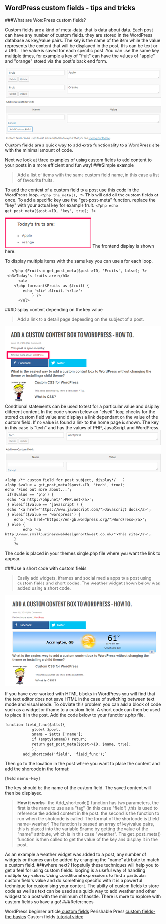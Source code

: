 ## WordPress custom fields - tips and tricks
###What are WordPress custom fields?

Custom fields are a kind of meta-data, that is data about data. Each post can have any number of custom fields. they are stored in the WordPress database as key/value pairs. The key is the name of the item while the value represents the content that will be displayed in the post, this can be text or a URL. The value is saved for each specific post .You can use the same key multiple times, for example a key of "fruit" can have the values of "apple" and "orange" stored via the post's back end form.

![ admin ](https://raw.githubusercontent.com/geoffwhittaker/wordpress-custom-fields/master/custom-fields.png)
Custom fields are a quick way to add extra functionality to a WordPress site with the minimal amount of code.

Next we look at three examples of using custom fields to add content to your posts in a more efficient and fun way!
###Simple example
>Add a list of items with the same custom field name, in this case a list of favourite fruits.

To add the content of a custom field to a post use this code in the WordPress loop.
`<?php the_meta(); ?>`
This will add all the custom fields at once.
To add a specific key use the "get-post-meta" function. replace the "key" with your actual key for example fruit.
`<?php echo get_post_meta($post->ID, 'key', true); ?>`

![Fruits display](https://raw.githubusercontent.com/geoffwhittaker/wordpress-custom-fields/master/fruits_display.png)
The frontend display is shown here.

To display multiple items with the same key you can use a for each loop.

       <?php $Fruits = get_post_meta($post->ID, 'Fruits', false); ?>
	 <h3>Today's fruits are:</h3>
          <ul>
		<?php foreach($Fruits as $fruit) {
			echo '<li>'.$fruit.'</li>';
	         	} ?>
          </ul>
      

###Display content depending on the key value
>Add a link to a detail page depending  on the subject of a post.

![Custom field for post subject](https://raw.githubusercontent.com/geoffwhittaker/wordpress-custom-fields/master/post_subject.png)
Condtional statements can be used to test for a particular value and dsiplay diiferent content. In the code shown below an "elseif" loop checks for the stored custom field value and displays a link dependant on  the value of the custom field. If no value is found a link to the home page is shown.
The key in this case is "tech" and has the values of PHP, JavaScript and WordPress.
![ back end custom field entry](https://raw.githubusercontent.com/geoffwhittaker/wordpress-custom-fields/master/back-end-tech-field.png)
```
<?php /** custom field for post subject, display*/   ?
<?php $value = get_post_meta($post->ID, 'tech', true); 
echo 'Find out more about...';
 if($value == 'php') { 
 echo '<a http://php.net/">PHP.net</a>'; 
 } elseif($value == 'javascript') { 
 echo '<a href="https://www.javascript.com/">Javascript docs</a>'; 
 } elseif($value == 'wordpress') { 
 	echo '<a href="https://en-gb.wordpress.org/">WordPress</a>'; 
 } else { 
    	echo '<a http://www.smallbusinesswebdesignnorthwest.co.uk/">This site</a>'; 
 	} 
	?> 
```

The code is placed in your themes single.php file where you want the link to appear. 

###Use a short code with custom fields
>Easily add widgets, iframes and social media apps to a post using custom fields and short codes. The weather widget shown below was added using a short code.

![Weather app](https://raw.githubusercontent.com/geoffwhittaker/wordpress-custom-fields/master/weather_app.png)

If you have ever worked with HTML blocks in WordPress you will find that the text editor does not save HTML in the case of switching between text mode and visual mode. To obviate this problem you can add a block of code such as a widget or iframe to a custom field. A short code can then be used to place it in the post.
 Add the code below to your functions.php file.
 
```
function field_func($atts){
			global $post;
			$name = $atts ['name'];
			if (empty($name)) return;
			return get_post_meta($post->ID, $name, true);
			};
        add_shortcode('field', 'field_func');`
```
        
 Then go to the location in the post where you want to place the content and add the shorcode in the format:
 
 [field name=key]
 
 
The key should be the name of the custom field. The saved content will then be displayed.
>**How it works**- the Add_shortcode() function has two parameters, the first is the name to use as a "tag" (in this case "field") ,this is used to reference the added content in the post. the second is the function to run when the shotcode is called. The format of the shortcode is  [field name=weather]
The  function is passed an array of key/value pairs, this is placed into the variable $name by getting the value of the "name" attribute, which is in this case "weather".
The get_post_meta() function is then called to get the value of the key and display it in the post.

As an example a weather widget was added to a post, any number of widgets or iframes can be added by changing the "name" attrbute to match a custom field.
###where next?
Hopefully these techniques will help you to get a feel for using custom fields. looping is a useful way of handling multiple key values. 
Using conditional expressions to find a particular custom field's value and do something specific with it is a powerful technique for customising your content.
The abilty of custom fields to store code as well as text can be used as a quick way to add weather and other widgest to a post with the  minimum of hasstle. There is more to explore with custom fields so have a go!
###References

WordPress beginner article[ custom fields](https://github.com/geoffwhittaker/wordpress-custom-fields/blob/master/custom-fields.png)
Perishable Press [custom fields- the basics](https://perishablepress.com/wordpress-custom-fields-tutorial/)
Custom fields [tutorial video](https://www.youtube.com/watch?v=UBMFOQWD0vw)
